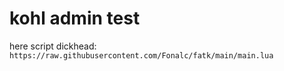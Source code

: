 # kohl admin test
here script dickhead:
``https://raw.githubusercontent.com/Fonalc/fatk/main/main.lua``
